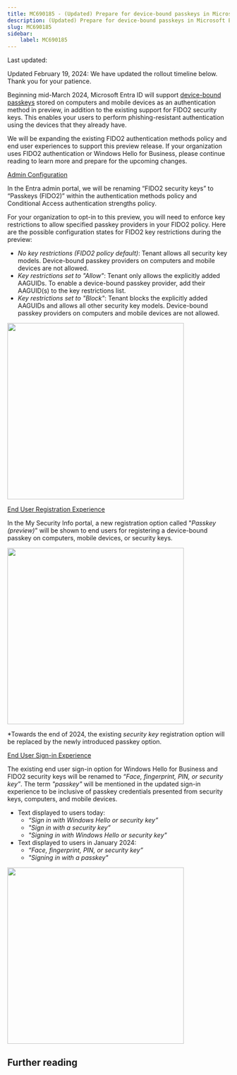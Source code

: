 ```yaml
---
title: MC690185 - (Updated) Prepare for device-bound passkeys in Microsoft Entra ID (changes to FIDO2 and Windows Hello for Business)
description: (Updated) Prepare for device-bound passkeys in Microsoft Entra ID (changes to FIDO2 and Windows Hello for Business)
slug: MC690185
sidebar:
    label: MC690185
---
```



Last updated: 

<p>Updated February 19, 2024: We have updated the rollout timeline below. Thank you for your patience.</p><p>Beginning mid-March 2024, Microsoft Entra ID will support <a href="https://passkeys.dev/docs/reference/terms/#device-bound-passkey" target="_blank">device-bound passkeys</a> stored on computers and mobile devices as an authentication method in preview, in addition to the existing support for FIDO2 security keys. This enables your users to perform phishing-resistant authentication using the devices that they already have. 
</p><p>
</p><p>We will be expanding the existing FIDO2 authentication methods policy and end user experiences to support this preview release. If your organization uses FIDO2 authentication or Windows Hello for Business, please continue reading to learn more and prepare for the upcoming changes.<br></p><p><u>Admin Configuration
</u></p><p>In the Entra admin portal, we will be renaming “FIDO2 security keys” to “Passkeys (FIDO2)” within the authentication methods policy and Conditional Access authentication strengths policy.
</p><p>For your organization to opt-in to this preview, you will need to enforce key restrictions to allow specified passkey providers in your FIDO2 policy. Here are the possible configuration states for FIDO2 key restrictions during the preview:
</p><ul><li><i>No key restrictions (FIDO2 policy default)</i>: Tenant allows all security key models. Device-bound passkey providers on computers and mobile devices are not allowed.
</li><li><i>Key restrictions set to "Allow"</i>: Tenant only allows the explicitly added AAGUIDs. To enable a device-bound passkey provider, add their AAGUID(s) to the key restrictions list.
</li><li><i>Key restrictions set to "Block"</i>: Tenant blocks the explicitly added AAGUIDs and allows all other security key models. Device-bound passkey providers on computers and mobile devices are not allowed.
</li></ul><p><img src="https://img-prod-cms-rt-microsoft-com.akamaized.net/cms/api/am/imageFileData/RW1djtB?ver=7e3f" style="width: 400px;"><br></p><p><u>End User Registration Experience
</u></p><p>In the My Security Info portal, a new registration option called "<i>Passkey (preview)</i>" will be shown to end users for registering a device-bound passkey on computers, mobile devices, or security keys.</p><p><img src="https://img-prod-cms-rt-microsoft-com.akamaized.net/cms/api/am/imageFileData/RW1djtA?ver=723c" style="width: 400px;"><br></p><p>*Towards the end of 2024, the existing <i>security key</i> registration option will be replaced by the newly introduced passkey option. 
</p><p>
</p><p><u>End User Sign-in Experience</u><br></p><p>The existing end user sign-in option for Windows Hello for Business and FIDO2 security keys will be renamed to <i>“Face, fingerprint, PIN, or security key”</i>. The term <i>"passkey"</i> will be mentioned in the updated sign-in experience to be inclusive of passkey credentials presented from security keys, computers, and mobile devices.</p><ul><li>Text displayed to users today:
<ul><li><i>“Sign in with Windows Hello or security key”</i></li><li><i>"Sign in with a security key”</i></li><li><i>"Signing in with Windows Hello or security key"</i></li></ul></li><li>Text displayed to users in January 2024:
<ul><li><i>“Face, fingerprint, PIN, or security key”</i></li><li><i>"Signing in with a passkey"</i><br></li></ul></li></ul><p></p><ul></ul><p></p><p><img src="https://img-prod-cms-rt-microsoft-com.akamaized.net/cms/api/am/imageFileData/RW1doJH?ver=b514" style="width: 400px;"><br></p>

## Further reading
